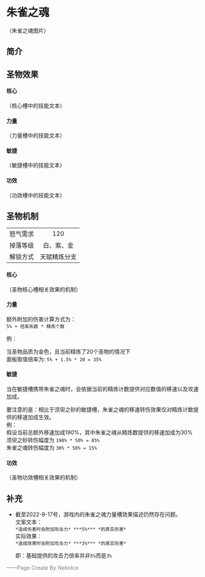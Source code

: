 # 朱雀之魂
（朱雀之魂图片）
## 简介
## 圣物效果
#### **核心**  
（核心槽中的技能文本）
#### **力量** 
（力量槽中的技能文本）  
#### **敏捷**
（敏捷槽中的技能文本）  
#### **功效**
（功效槽中的技能文本）  

## 圣物机制
|||
| :----: | :----: |
|怒气需求|120|
|掉落等级|白、紫、金|
|解锁方式|天赋精炼分支|

#### **核心**
（圣物核心槽相关效果的机制）
#### **力量**
额外附加的伤害计算方式为：  
`5% + 倍率系数 * 精炼个数`

例：

当圣物品质为金色，且当前精炼了20个圣物的情况下  
面板取值倍率为: `5% + 1.5% * 20 = 35%`


#### **敏捷**
当在敏捷槽携带朱雀之魂时，会依据当前的精炼计数提供对应数值的移速以及攻速加成。  


要注意的是：相比于须臾之砂的敏捷槽，朱雀之魂的移速转伤效果仅对精炼计数提供的移速加成生效。  
例：  
    假设当前总额外移速加成190%，其中朱雀之魂从精炼数提供的移速加成为30%  
    须臾之砂转伤幅度为 `190% * 50% = 85%`  
    朱雀之魂转伤幅度为 `30% * 50% = 15%`
#### **功效**
（圣物功效槽相关效果的机制）

## 补充
- 截至2022-8-17号，游戏内的朱雀之魂力量槽效果描述仍然存在问题。  
    文案文本：  
    `*造成伤害时会附加攻击力* ***5%*** *的真实伤害* `  
    实际效果：  
    `*造成效果时会附加攻击力* ***3%*** *的真实伤害*`


    即：基础提供的攻击力倍率并非`5%`而是`3%`

<font color=grey>——Page Create By NekoIce</font>
